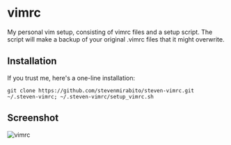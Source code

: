 vimrc
=====

My personal vim setup, consisting of vimrc files and a setup script.
The script will make a backup of your original .vimrc files that it might overwrite.

Installation
-----
If you trust me, here's a one-line installation:

    git clone https://github.com/stevenmirabito/steven-vimrc.git ~/.steven-vimrc; ~/.steven-vimrc/setup_vimrc.sh

Screenshot
---
![vimrc](https://raw.githubusercontent.com/stevenmirabito/steven-vimrc/master/vimrc.png)
